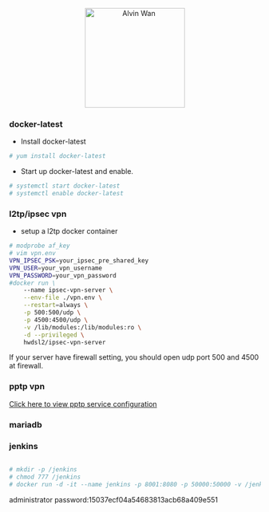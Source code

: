 <p align='center'> <a href='https://github.com/alvinwancn' target="_blank"> <img src='https://github.com/AlvinWanCN/life-record/raw/master/images/etlucency.png' alt='Alvin Wan' width=200></a></p>


### docker-latest
- Install docker-latest
```bash
# yum install docker-latest
```
- Start up docker-latest and enable.
```bash
# systemctl start docker-latest
# systemctl enable docker-latest
```
### l2tp/ipsec vpn
- setup a l2tp docker container
```bash
# modprobe af_key
# vim vpn.env
VPN_IPSEC_PSK=your_ipsec_pre_shared_key
VPN_USER=your_vpn_username
VPN_PASSWORD=your_vpn_password
#docker run \
    --name ipsec-vpn-server \
    --env-file ./vpn.env \
    --restart=always \
    -p 500:500/udp \
    -p 4500:4500/udp \
    -v /lib/modules:/lib/modules:ro \
    -d --privileged \
    hwdsl2/ipsec-vpn-server
```
If your server have firewall setting, you should open udp port 500 and 4500 at firewall.
### pptp vpn

<a href=https://github.com/AlvinWanCN/TechnologyCenter/blob/master/linux/docs/vpn/centos7_pptp_installation.md>Click here to view pptp service configuration</a>

### mariadb


### jenkins

```bash

# mkdir -p /jenkins
# chmod 777 /jenkins
# docker run -d -it --name jenkins -p 8001:8080 -p 50000:50000 -v /jenkins/:/var/jenkins_home -v /etc/localtime:/etc/localtime --restart on-failure jenkins
```
administrator password:15037ecf04a54683813acb68a409e551 </br>

